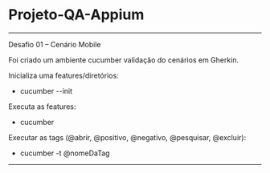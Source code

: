 # Projeto-QA-Appium

***********************************************************************
Desafio 01 – Cenário Mobile

Foi criado um ambiente cucumber validação do cenários em Gherkin.

Inicializa uma features/diretórios: 

- cucumber --init

Executa as features:

- cucumber

Executar as tags (@abrir, @positivo, @negativo, @pesquisar, @excluir):

- cucumber -t @nomeDaTag

***********************************************************************